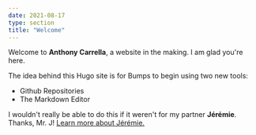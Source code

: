 ```yaml
---
date: 2021-08-17
type: section
title: "Welcome"
---
```


Welcome to **Anthony Carrella**, a website in the making. I am glad you're here. 

The idea behind this Hugo site is for Bumps to begin using two new tools:
- Github Repositories
- The Markdown Editor 

I wouldn't really be able to do this if it weren't for my partner **Jérémie**. Thanks, Mr. J! 
[Learn more about Jérémie.](https://github.com/jlumbroso)
